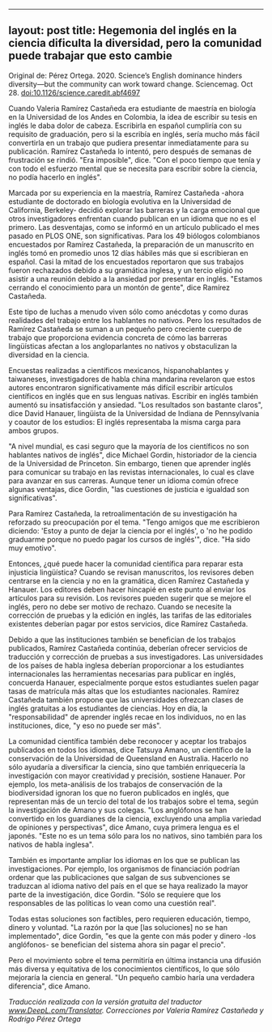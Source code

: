 
---
layout: post
title: Hegemonia del inglés en la ciencia dificulta la diversidad, pero la comunidad puede trabajar que esto cambie
---
Original de: Pérez Ortega. 2020. Science’s English dominance hinders diversity—but the community can work toward change. Sciencemag. Oct 28. [doi:10.1126/science.caredit.abf4697](https://www.sciencemag.org/careers/2020/10/science-s-english-dominance-hinders-diversity-community-can-work-toward-change)

Cuando Valeria Ramírez Castañeda era estudiante de maestría en biología en la Universidad de los Andes en Colombia, la idea de escribir su tesis en inglés le daba dolor de cabeza. Escribirla en español cumpliría con su requisito de graduación, pero si la escribía en inglés, sería mucho más fácil convertirla en un trabajo que pudiera presentar inmediatamente para su publicación. Ramírez Castañeda lo intentó, pero después de semanas de frustración se rindió. "Era imposible", dice. "Con el poco tiempo que tenía y con todo el esfuerzo mental que se necesita para escribir sobre la ciencia, no podía hacerlo en inglés".

Marcada por su experiencia en la maestría, Ramírez Castañeda -ahora estudiante de doctorado en biología evolutiva en la Universidad de California, Berkeley- decidió explorar las barreras y la carga emocional que otros investigadores enfrentan cuando publican en un idioma que no es el primero. Las desventajas, como se informó en un artículo publicado el mes pasado en PLOS ONE, son significativas. Para los 49 biólogos colombianos encuestados por Ramírez Castañeda, la preparación de un manuscrito en inglés tomó en promedio unos 12 días hábiles más que si escribieran en español. Casi la mitad de los encuestados reportaron que sus trabajos fueron rechazados debido a su gramática inglesa, y un tercio eligió no asistir a una reunión debido a la ansiedad por presentar en inglés. "Estamos cerrando el conocimiento para un montón de gente", dice Ramírez Castañeda.

Este tipo de luchas a menudo viven sólo como anécdotas y como duras realidades del trabajo entre los hablantes no nativos. Pero los resultados de Ramírez Castañeda se suman a un pequeño pero creciente cuerpo de trabajo que proporciona evidencia concreta de cómo las barreras lingüísticas afectan a los angloparlantes no nativos y obstaculizan la diversidad en la ciencia.

Encuestas realizadas a científicos mexicanos, hispanohablantes y taiwaneses, investigadores de habla china mandarina revelaron que estos autores encontraron significativamente más difícil escribir artículos científicos en inglés que en sus lenguas nativas. Escribir en inglés también aumentó su insatisfacción y ansiedad. "Los resultados son bastante claros", dice David Hanauer, lingüista de la Universidad de Indiana de Pennsylvania y coautor de los estudios: El inglés representaba la misma carga para ambos grupos.

"A nivel mundial, es casi seguro que la mayoría de los científicos no son hablantes nativos de inglés", dice Michael Gordin, historiador de la ciencia de la Universidad de Princeton. Sin embargo, tienen que aprender inglés para comunicar su trabajo en las revistas internacionales, lo cual es clave para avanzar en sus carreras. Aunque tener un idioma común ofrece algunas ventajas, dice Gordin, "las cuestiones de justicia e igualdad son significativas".

Para Ramírez Castañeda, la retroalimentación de su investigación ha reforzado su preocupación por el tema. "Tengo amigos que me escribieron diciendo: 'Estoy a punto de dejar la ciencia por el inglés', o 'no he podido graduarme porque no puedo pagar los cursos de inglés'", dice. "Ha sido muy emotivo".

Entonces, ¿qué puede hacer la comunidad científica para reparar esta injusticia lingüística? Cuando se revisan manuscritos, los revisores deben centrarse en la ciencia y no en la gramática, dicen Ramírez Castañeda y Hanauer. Los editores deben hacer hincapié en este punto al enviar los artículos para su revisión. Los revisores pueden sugerir que se mejore el inglés, pero no debe ser motivo de rechazo. Cuando se necesite la corrección de pruebas y la edición en inglés, las tarifas de las editoriales existentes deberían pagar por estos servicios, dice Ramírez Castañeda.

Debido a que las instituciones también se benefician de los trabajos publicados, Ramírez Castañeda continúa, deberían ofrecer servicios de traducción y corrección de pruebas a sus investigadores. Las universidades de los países de habla inglesa deberían proporcionar a los estudiantes internacionales las herramientas necesarias para publicar en inglés, concuerda Hanauer, especialmente porque estos estudiantes suelen pagar tasas de matrícula más altas que los estudiantes nacionales. Ramírez Castañeda también propone que las universidades ofrezcan clases de inglés gratuitas a los estudiantes de ciencias. Hoy en día, la "responsabilidad" de aprender inglés recae en los individuos, no en las instituciones, dice, "y eso no puede ser más".

La comunidad científica también debe reconocer y aceptar los trabajos publicados en todos los idiomas, dice Tatsuya Amano, un científico de la conservación de la Universidad de Queensland en Australia. Hacerlo no sólo ayudaría a diversificar la ciencia, sino que también enriquecería la investigación con mayor creatividad y precisión, sostiene Hanauer. Por ejemplo, los meta-análisis de los trabajos de conservación de la biodiversidad ignoran los que no fueron publicados en inglés, que representan más de un tercio del total de los trabajos sobre el tema, según la investigación de Amano y sus colegas. "Los anglófonos se han convertido en los guardianes de la ciencia, excluyendo una amplia variedad de opiniones y perspectivas", dice Amano, cuya primera lengua es el japonés. "Este no es un tema sólo para los no nativos, sino también para los nativos de habla inglesa".



También es importante ampliar los idiomas en los que se publican las investigaciones. Por ejemplo, los organismos de financiación podrían ordenar que las publicaciones que salgan de sus subvenciones se traduzcan al idioma nativo del país en el que se haya realizado la mayor parte de la investigación, dice Gordin. "Sólo se requiere que los responsables de las políticas lo vean como una cuestión real".

Todas estas soluciones son factibles, pero requieren educación, tiempo, dinero y voluntad. "La razón por la que [las soluciones] no se han implementado", dice Gordin, "es que la gente con más poder y dinero -los anglófonos- se benefician del sistema ahora sin pagar el precio".

Pero el movimiento sobre el tema permitiría en última instancia una difusión más diversa y equitativa de los conocimientos científicos, lo que sólo mejoraría la ciencia en general. "Un pequeño cambio haría una verdadera diferencia", dice Amano.



_Traducción realizada con la versión gratuita del traductor www.DeepL.com/Translator. Correcciones por Valeria Ramírez Castañeda y Rodrigo Pérez Ortega_
